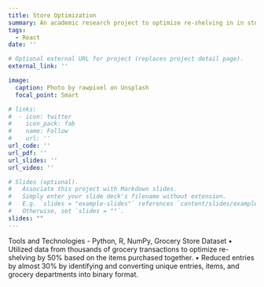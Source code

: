 ```yaml
---
title: Store Optimization
summary: An academic research project to optimize re-shelving in in stores.
tags:
  - React
date: ''

# Optional external URL for project (replaces project detail page).
external_link: ''

image:
  caption: Photo by rawpixel on Unsplash
  focal_point: Smart

# links:
#  - icon: twitter
#    icon_pack: fab
#    name: Follow
#    url: ''
url_code: ''
url_pdf: ''
url_slides: ''
url_video: ''

# Slides (optional).
#   Associate this project with Markdown slides.
#   Simply enter your slide deck's filename without extension.
#   E.g. `slides = "example-slides"` references `content/slides/example-slides.md`.
#   Otherwise, set `slides = ""`.
slides: ""
---
```

Tools and Technologies - Python, R, NumPy, Grocery Store Dataset
• Utilized data from thousands of grocery transactions to optimize re-shelving by 50% based on the items purchased
together.
• Reduced entries by almost 30% by identifying and converting unique entries, items, and grocery departments into
binary format.

